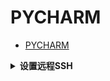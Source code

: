 # PYCHARM

- [PYCHARM](#pycharm)

<details>
<summary><b>设置远程SSH</b></summary>

不太推荐：需要在服务器存储代码甚至文件的副本。

- `File Setting -> 项目解释器`，设置好mapping。
- `Tool Deployment`：设置一致的mapping。注意不含root path。
- 在`option`里把`create empty dir`勾上。
- 手动同步：右键文件（夹），`deployment -> upload to xxx`。有自动同步选项，好像不灵敏。

</details>
